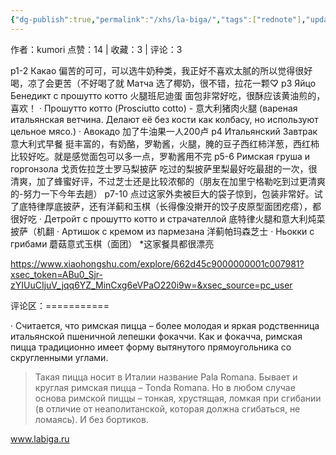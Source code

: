 ```yaml
---
{"dg-publish":true,"permalink":"/xhs/la-biga/","tags":["rednote"],"updated":"2025-03-17T20:45:26.867+08:00"}
---
```



作者：kumori
点赞：14   |   收藏：3   |   评论：3

p1-2 Какао 偏苦的可可，可以选牛奶种类，我正好不喜欢太腻的所以觉得很好喝，凉了会更苦（不好喝了就
Матча 选了椰奶，很不错，拉花一颗♡̷
p3 Яйцо Бенедикт с прошутто котто 火腿班尼迪蛋 面包非常好吃，很酥应该黄油煎的，喜欢！
· Прошутто котто (Prosciutto cotto) - 意大利猪肉火腿 (вареная итальянская ветчина. Делают её без кости как колбасу, но используют цельное мясо.)
· Авокадо 加了牛油果一人200卢
p4 Итальянский Завтрак 意大利式早餐 挺丰富的，有奶酪，罗勒酱，火腿，腌的豆子西红柿洋葱，西红柿比较好吃。就是感觉面包可以多一点，罗勒酱用不完
p5-6 Римская груша и горгонзола 戈贡佐拉芝士罗马梨披萨 吃过的梨披萨里梨最好吃最甜的一次，很清爽，加了蜂蜜好评，不过芝士还是比较浓郁的（朋友在加里宁格勒吃到过更清爽的-努力一下今年去趟）
p7-10 点过这家外卖被巨大的袋子惊到，包装非常好。试了底特律厚底披萨，还有洋蓟和玉棋（长得像没擀开的饺子皮原型面团疙瘩），都很好吃
· Детройт с прошутто котто и страчателлой 底特律火腿和意大利炖菜披萨（机翻
· Артишок с кремом из пармезана 洋蓟帕玛森芝士
· Ньокки с грибами 蘑菇意式玉棋（面团）
*这家餐具都很漂亮

https://www.xiaohongshu.com/explore/662d45c9000000001c007981?xsec_token=ABu0_Sjr-zYIUuCIjuV_jqq6YZ_MinCxg6eVPaO220i9w=&xsec_source=pc_user

评论区：===========

· Считается, что римская пицца – более молодая и яркая родственница итальянской пшеничной лепешки фокаччи. Как и фокачча, римская пицца традиционно имеет форму вытянутого прямоугольника со скругленными углами.

> Такая пицца носит в Италии название Pala Romana. Бывает и круглая римская пицца – Tonda Romana. Но в любом случае основа римской пиццы – тонкая, хрустящая, ломкая при сгибании (в отличие от неаполитанской, которая должна сгибаться, не ломаясь). И без бортиков.

www.labiga.ru